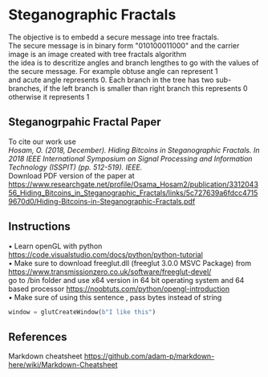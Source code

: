 # Steganographic Fractals
The objective is to embedd a secure message into tree fractals.  
The secure message is in binary form "010100011000" and the carrier image is an image created with tree fractals algorithm  
the idea is to descritize angles and branch lengthes to go with the values of the secure message. For example obtuse angle can represent 1   
and acute angle represents 0. Each branch in the tree has two sub-branches, if the left branch is smaller than right branch this represents 0 otherwise it represents 1   

## Steganogrpahic Fractal Paper
To cite our work use   
_Hosam, O. (2018, December). Hiding Bitcoins in Steganographic Fractals. In 2018 IEEE International Symposium on Signal Processing and Information Technology (ISSPIT) (pp. 512-519). IEEE._  
Download PDF version of the paper at https://www.researchgate.net/profile/Osama_Hosam2/publication/331204356_Hiding_Bitcoins_in_Steganographic_Fractals/links/5c727639a6fdcc47159670d0/Hiding-Bitcoins-in-Steganographic-Fractals.pdf

## Instructions
•	Learn openGL with python  
https://code.visualstudio.com/docs/python/python-tutorial   
•	Make sure to download freeglut.dll (freeglut 3.0.0 MSVC Package) from https://www.transmissionzero.co.uk/software/freeglut-devel/  
go to /bin folder and use x64 version in 64 bit operating system and 64 based processor
https://noobtuts.com/python/opengl-introduction  
•	Make sure of using this sentence , pass bytes instead of string  
```python
window = glutCreateWindow(b"I like this")  
```
## References
Markdown cheatsheet https://github.com/adam-p/markdown-here/wiki/Markdown-Cheatsheet
